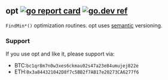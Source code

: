 ## opt [![go report card](https://goreportcard.com/badge/github.com/jfcg/opt)](https://goreportcard.com/report/github.com/jfcg/opt) [![go.dev ref](https://pkg.go.dev/static/frontend/badge/badge.svg)](https://pkg.go.dev/github.com/jfcg/opt#pkg-overview)
`FindMin*()` optimization routines.
opt uses [semantic](https://semver.org) versioning.

### Support
If you use opt and like it, please support via:
- BTC:`bc1qr8m7n0w3xes6ckmau02s47a23e84umujej822e`
- ETH:`0x3a844321042D8f7c5BB2f7AB17e20273CA6277f6`
